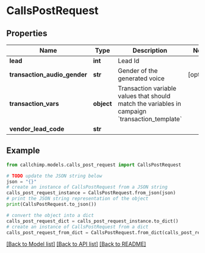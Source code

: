 # CallsPostRequest


## Properties

Name | Type | Description | Notes
------------ | ------------- | ------------- | -------------
**lead** | **int** | Lead Id | 
**transaction_audio_gender** | **str** | Gender of the generated voice | [optional] 
**transaction_vars** | **object** | Transaction variable values that should match the variables in campaign &#x60;transaction_template&#x60; | 
**vendor_lead_code** | **str** |  | 

## Example

```python
from callchimp.models.calls_post_request import CallsPostRequest

# TODO update the JSON string below
json = "{}"
# create an instance of CallsPostRequest from a JSON string
calls_post_request_instance = CallsPostRequest.from_json(json)
# print the JSON string representation of the object
print(CallsPostRequest.to_json())

# convert the object into a dict
calls_post_request_dict = calls_post_request_instance.to_dict()
# create an instance of CallsPostRequest from a dict
calls_post_request_from_dict = CallsPostRequest.from_dict(calls_post_request_dict)
```
[[Back to Model list]](../README.md#documentation-for-models) [[Back to API list]](../README.md#documentation-for-api-endpoints) [[Back to README]](../README.md)


